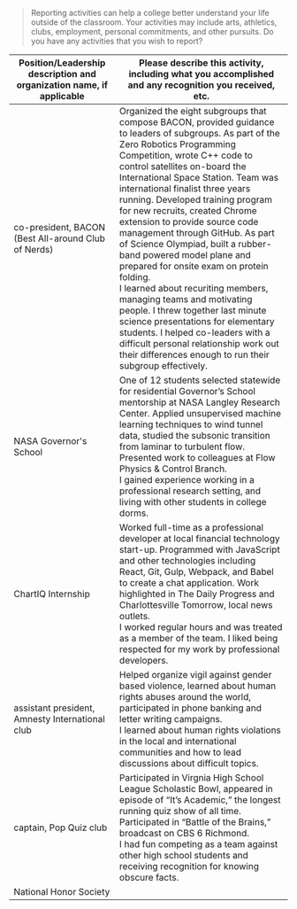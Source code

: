 > Reporting activities can help a college better understand your life outside of the classroom.
  Your activities may include arts, athletics, clubs, employment, personal commitments, and other pursuits.
  Do you have any activities that you wish to report?

|Position/Leadership description and organization name, if applicable |Please describe this activity, including what you accomplished and any recognition you received, etc. |
| ------------------------------------------------------------------- | ---------------------------------------------------------------------------------------------------- |
| co-president, BACON (Best All-around Club of Nerds)                 | Organized the eight subgroups that compose BACON, provided guidance to leaders of subgroups. As part of the Zero Robotics Programming Competition, wrote C++ code to control satellites on-board the International Space Station. Team was international finalist three years running. Developed training program for new recruits, created Chrome extension to provide source code management through GitHub. As part of Science Olympiad, built a rubber-band powered model plane and prepared for onsite exam on protein folding. <br /> I learned about recuriting members, managing teams and motivating people. I threw together last minute science presentations for elementary students. I helped co-leaders with a difficult personal relationship work out their differences enough to run their subgroup effectively. |
| NASA Governor's School                                              |One of 12 students selected statewide for residential Governor’s School mentorship at NASA Langley Research Center. Applied unsupervised machine learning techniques to wind tunnel data, studied the subsonic transition from laminar to turbulent flow. Presented work to colleagues at Flow Physics & Control Branch. <br /> I gained experience working in a professional research setting, and living with other students in college dorms. | 
| ChartIQ Internship                                                  | Worked full-time as a professional developer at local financial technology start-up. Programmed with JavaScript and other technologies including React, Git, Gulp, Webpack, and Babel to create a chat application. Work highlighted in The Daily Progress and Charlottesville Tomorrow, local news outlets. <br /> I worked regular hours and was treated as a member of the team. I liked being respected for my work by professional developers. |
| assistant president, Amnesty International club                     | Helped organize vigil against gender based violence, learned about human rights abuses around the world, participated in phone banking and letter writing campaigns. <br /> I learned about human rights violations in the local and international communities and how to lead discussions about difficult topics. | 
| captain, Pop Quiz club                                              | Participated in Virgnia High School League Scholastic Bowl, appeared in episode of “It’s Academic,” the longest running quiz show of all time. Participated in “Battle of the Brains,” broadcast on CBS 6 Richmond. <br /> I had fun competing as a team against other high school students and receiving recognition for knowing obscure facts. |
| National Honor Society

